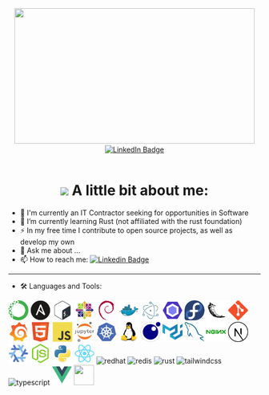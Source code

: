 <div id="header" align="center">
  <img src="https://media.giphy.com/media/RbDKaczqWovIugyJmW/giphy.gif" width="480" height="270"/>
</div>
<div id="badges" align="center">
  <a href="https://www.linkedin.com/in/palmer-duckworth/">
    <img src="https://img.shields.io/badge/LinkedIn-blue?style=for-the-badge&logo=linkedin&logoColor=white" alt="LinkedIn Badge"/>
  </a>
</div>
<div id="counter" align="center">
  <img src="https://komarev.com/ghpvc/?username=JPDucky&style=flat-square&color=blue" alt=""/>
  <h1>
    <img src="https://media.giphy.com/media/hvRJCLFzcasrR4ia7z/giphy.gif" width="30px"/>
    A little bit about me:
  </h1>
</div>

- 🔭 I'm currently an IT Contractor seeking for opportunities in Software
- 🌱 I’m currently learning Rust (not affiliated with the rust foundation)
- ⚡ In my free time I contribute to open source projects, as well as develop my own
- 💬 Ask me about ...
- 📫 How to reach me: [![Linkedin Badge](https://img.shields.io/badge/-Palmer-blue?style=flat&logo=Linkedin&logoColor=white)](https://www.linkedin.com/in/palmer-duckworth/)
---
- 🛠️ Languages and Tools: 
<div>
  <img src="https://github.com/devicons/devicon/blob/master/icons/anaconda/anaconda-original.svg" title="Anaconda" alt="Anaconda" width="40" height="40"/>
  <img src="https://github.com/devicons/devicon/blob/master/icons/ansible/ansible-original.svg" title="Ansible" alt="Ansible" width="40" height="40"/>
  <img src="https://github.com/devicons/devicon/blob/master/icons/bash/bash-original.svg" title="Bash" alt="Bash" width="40" height="40"/>
  <img src="https://github.com/devicons/devicon/blob/master/icons/centos/centos-original.svg" title="CentOS" alt="CentOS" width="40" height="40"/>
  <img src="https://github.com/devicons/devicon/blob/master/icons/debian/debian-original.svg" title="Debian" alt="Debian" width="40" height="40"/>
  <img src="https://github.com/devicons/devicon/blob/master/icons/docker/docker-original.svg" title="Docker" alt="Docker" width="40" height="40"/>
  <img src="https://github.com/devicons/devicon/blob/master/icons/electron/electron-original.svg" title="Electron" alt="Electron" width="40" height="40"/>
  <img src="https://github.com/devicons/devicon/blob/master/icons/eslint/eslint-original.svg" title="eslint" alt="eslint" width="40" height="40"/>
  <img src="https://github.com/devicons/devicon/blob/master/icons/fedora/fedora-original.svg" title="fedora" alt="fedora" width="40" height="40"/>
  <img src="https://github.com/devicons/devicon/blob/master/icons/flask/flask-original.svg" title="flask" alt="flask" width="40" height="40"/>
  <img src="https://github.com/devicons/devicon/blob/master/icons/git/git-original.svg" title="git" alt="git" width="40" height="40"/>
  <img src="https://github.com/devicons/devicon/blob/master/icons/grafana/grafana-original.svg" title="grafana" alt="grafana" width="40" height="40"/>
  <img src="https://github.com/devicons/devicon/blob/master/icons/html5/html5-original.svg" title="html5" alt="html5" width="40" height="40"/>
  <img src="https://github.com/devicons/devicon/blob/master/icons/javascript/javascript-original.svg" title="javascript" alt="javascript" width="40" height="40"/>
  <img src="https://github.com/devicons/devicon/blob/master/icons/jupyter/jupyter-original-wordmark.svg" title="jupyter" alt="jupyter" width="40" height="40"/>
  <img src="https://github.com/devicons/devicon/blob/master/icons/kubernetes/kubernetes-plain.svg" title="kubernetes" alt="kubernetes" width="40" height="40"/>
  <img src="https://github.com/devicons/devicon/blob/master/icons/linux/linux-original.svg" title="linux" alt="linux" width="40" height="40"/>
  <img src="https://github.com/devicons/devicon/blob/master/icons/lua/lua-original.svg" title="lua" alt="lua" width="40" height="40"/>
  <img src="https://github.com/devicons/devicon/blob/master/icons/materialui/materialui-original.svg" title="materialui" alt="materialui" width="40" height="40"/>
  <img src="https://github.com/devicons/devicon/blob/master/icons/mysql/mysql-original.svg" title="mysql" alt="mysql" width="40" height="40"/>
  <img src="https://github.com/devicons/devicon/blob/master/icons/nginx/nginx-original.svg" title="nginx" alt="nginx" width="40" height="40"/>
  <img src="https://github.com/devicons/devicon/blob/master/icons/nextjs/nextjs-line.svg" title="nextjs" alt="nextjs" width="40" height="40"/>
  <img src="https://github.com/devicons/devicon/blob/master/icons/nixos/nixos-original.svg" title="nixos" alt="nixos" width="40" height="40"/>
  <img src="https://github.com/devicons/devicon/blob/master/icons/nodejs/nodejs-original.svg" title="nodejs" alt="nodejs" width="40" height="40"/>
  <img src="https://github.com/devicons/devicon/blob/master/icons/python/python-original.svg" title="python" alt="python" width="40" height="40"/>
  <img src="https://github.com/devicons/devicon/blob/master/icons/react/react-original.svg" title="react" alt="react" width="40" height="40"/>
  <img src="https://github.com/devicons/devicon/tree/master/icons/redhat/redhat-original.svg" title="redhat" alt="redhat" width="40" height="40"/>
  <img src="https://github.com/devicons/devicon/tree/master/icons/redis/redis-original.svg" title="redis" alt="redis" width="40" height="40"/>
  <img src="https://github.com/devicons/devicon/tree/master/icons/rust/rust-original.svg" title="rust" alt="rust" width="40" height="40"/>
  <img src="https://github.com/devicons/devicon/tree/master/icons/tailwindcss/tailwindcss-original.svg" title="tailwindcss" alt="tailwindcss" width="40" height="40"/>
  <img src="https://github.com/devicons/devicon/tree/master/icons/typescript/typescript-original.svg" title="typescript" alt="typescript" width="40" height="40"/>
  <img src="https://github.com/devicons/devicon/blob/master/icons/vuejs/vuejs-original.svg" title="vuejs" alt="vuejs" width="40" height="40"/>
  <img src="https://www.vectorlogo.zone/logos/neovimio/neovimio-icon.svg" title="neovim" alt="" width="40" height="40"/>
</div>
